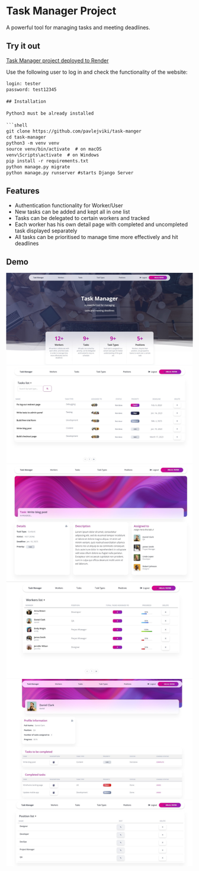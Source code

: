 # Task Manager Project

A powerful tool for managing tasks and meeting deadlines.

## Try it out

[Task Manager project deployed to Render](https://task-manager-1efo.onrender.com/)

Use the following user to log in and check the functionality of the website: 

```shell
login: tester
password: test12345

## Installation 

Python3 must be already installed

```shell
git clone https://github.com/pavlejviki/task-manger
cd task-manager
python3 -m venv venv
source venv/bin/activate  # on macOS
venv\Scripts\activate  # on Windows 
pip install -r requirements.txt
python manage.py migrate
python manage.py runserver #starts Django Server
```

## Features

* Authentication functionality for Worker/User
* New tasks can be added and kept all in one list 
* Tasks can be delegated to certain workers and tracked
* Each worker has his own detail page with completed and uncompleted task displayed separately
* All tasks can be prioritised to manage time more effectively and  hit deadlines

## Demo

![Website Interface](home_page.jpg)
![Website Interface](task_list.jpg)
![Website Interface](task_detail.jpg)
![Website Interface](worker_list.jpg)
![Website Interface](user_page.jpg)
![Website Interface](position_list.jpg)